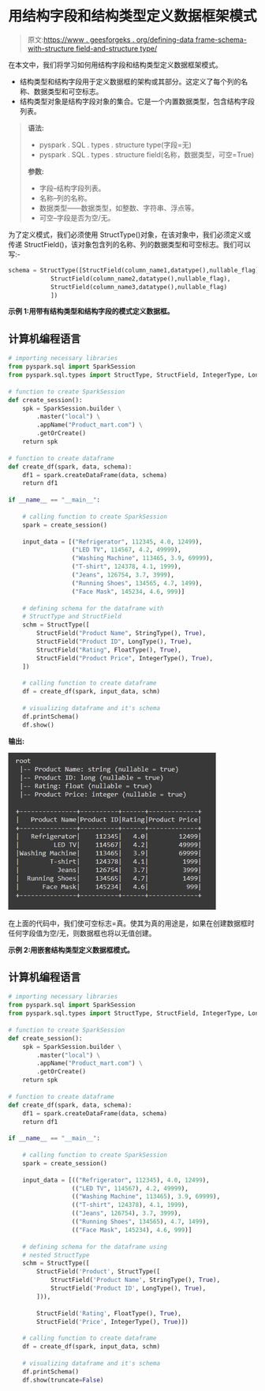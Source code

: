 # 用结构字段和结构类型定义数据框架模式

> 原文:[https://www . geesforgeks . org/defining-data frame-schema-with-structure field-and-structure type/](https://www.geeksforgeeks.org/defining-dataframe-schema-with-structfield-and-structtype/)

在本文中，我们将学习如何用结构字段和结构类型定义数据框架模式。

*   结构类型和结构字段用于定义数据框的架构或其部分。这定义了每个列的名称、数据类型和可空标志。
*   结构类型对象是结构字段对象的集合。它是一个内置数据类型，包含结构字段列表。

> **语法:**
> 
> *   pyspark . SQL . types . structure type(字段=无)
> *   pyspark . SQL . types . structure field(名称，数据类型，可空=True)
> 
> **参数:**
> 
> *   字段–结构字段列表。
> *   名称–列的名称。
> *   数据类型——数据类型，如整数、字符串、浮点等。
> *   可空–字段是否为空/无。

为了定义模式，我们必须使用 StructType()对象，在该对象中，我们必须定义或传递 StructField()，该对象包含列的名称、列的数据类型和可空标志。我们可以写:-

```py
schema = StructType([StructField(column_name1,datatype(),nullable_flag),
            StructField(column_name2,datatype(),nullable_flag),
            StructField(column_name3,datatype(),nullable_flag)
            ])
```

**示例 1:用带有结构类型和结构字段的模式定义数据框。**

## 计算机编程语言

```py
# importing necessary libraries
from pyspark.sql import SparkSession
from pyspark.sql.types import StructType, StructField, IntegerType, LongType, StringType, FloatType

# function to create SparkSession
def create_session():
    spk = SparkSession.builder \
        .master("local") \
        .appName("Product_mart.com") \
        .getOrCreate()
    return spk

# function to create dataframe
def create_df(spark, data, schema):
    df1 = spark.createDataFrame(data, schema)
    return df1

if __name__ == "__main__":

    # calling function to create SparkSession
    spark = create_session()

    input_data = [("Refrigerator", 112345, 4.0, 12499),
                  ("LED TV", 114567, 4.2, 49999),
                  ("Washing Machine", 113465, 3.9, 69999),
                  ("T-shirt", 124378, 4.1, 1999),
                  ("Jeans", 126754, 3.7, 3999),
                  ("Running Shoes", 134565, 4.7, 1499),
                  ("Face Mask", 145234, 4.6, 999)]

    # defining schema for the dataframe with
    # StructType and StructField
    schm = StructType([
        StructField("Product Name", StringType(), True),
        StructField("Product ID", LongType(), True),
        StructField("Rating", FloatType(), True),
        StructField("Product Price", IntegerType(), True),
    ])

    # calling function to create dataframe
    df = create_df(spark, input_data, schm)

    # visualizing dataframe and it's schema
    df.printSchema()
    df.show()
```

**输出:**

![](img/9925e61470e1356d232c119acfb8f97f.png)

在上面的代码中，我们使可空标志=真。使其为真的用途是，如果在创建数据框时任何字段值为空/无，则数据框也将以无值创建。

**示例 2:用嵌套结构类型定义数据框模式。**

## 计算机编程语言

```py
# importing necessary libraries
from pyspark.sql import SparkSession
from pyspark.sql.types import StructType, StructField, IntegerType, LongType, StringType, FloatType

# function to create SparkSession
def create_session():
    spk = SparkSession.builder \
        .master("local") \
        .appName("Product_mart.com") \
        .getOrCreate()
    return spk

# function to create dataframe
def create_df(spark, data, schema):
    df1 = spark.createDataFrame(data, schema)
    return df1

if __name__ == "__main__":

    # calling function to create SparkSession
    spark = create_session()

    input_data = [(("Refrigerator", 112345), 4.0, 12499),
                  (("LED TV", 114567), 4.2, 49999),
                  (("Washing Machine", 113465), 3.9, 69999),
                  (("T-shirt", 124378), 4.1, 1999),
                  (("Jeans", 126754), 3.7, 3999),
                  (("Running Shoes", 134565), 4.7, 1499),
                  (("Face Mask", 145234), 4.6, 999)]

    # defining schema for the dataframe using
    # nested StructType
    schm = StructType([
        StructField('Product', StructType([
            StructField('Product Name', StringType(), True),
            StructField('Product ID', LongType(), True),
        ])),

        StructField('Rating', FloatType(), True),
        StructField('Price', IntegerType(), True)])

    # calling function to create dataframe
    df = create_df(spark, input_data, schm)

    # visualizing dataframe and it's schema
    df.printSchema()
    df.show(truncate=False)
```